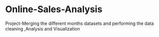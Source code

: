 # Online-Sales-Analysis
Project-Merging the different months datasets and performing the data cleaning ,Analysis and Visualization 
